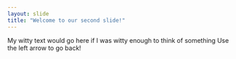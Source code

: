 ```yaml
---
layout: slide
title: "Welcome to our second slide!"
---
```

My witty text would go here if I was witty enough to think of something
Use the left arrow to go back!
